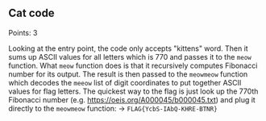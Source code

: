 ## Cat code

Points: 3

Looking at the entry point, the code only accepts "kittens" word. Then it sums up ASCII values for all letters which is 770 and passes it to the `meow` function.
What `meow` function does is that it recursively computes Fibonacci number for its output. The result is then passed to the `meowmeow` function which decodes the `meeow` list of digit coordinates to put together ASCII values for flag letters.
The quickest way to the flag is just look up the 770th Fibonacci number (e.g. https://oeis.org/A000045/b000045.txt) and plug it directly to the `meowmeow` function: -> `FLAG{YcbS-IAbQ-KHRE-BTNR}`
